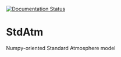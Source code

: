 [![Documentation Status](https://readthedocs.org/projects/stdatm/badge/?version=stable)](https://stdatm.readthedocs.io/)

# StdAtm
Numpy-oriented Standard Atmosphere model
